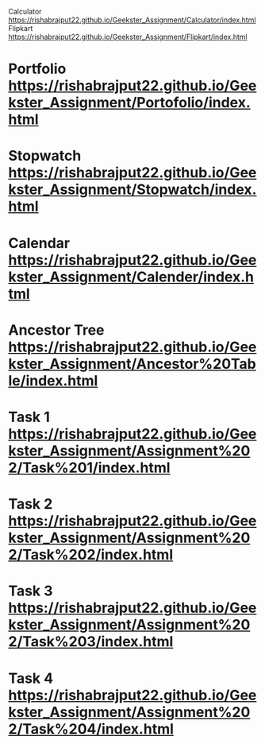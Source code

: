  Calculator https://rishabrajput22.github.io/Geekster_Assignment/Calculator/index.html
 Flipkart https://rishabrajput22.github.io/Geekster_Assignment/Flipkart/index.html
# Portfolio https://rishabrajput22.github.io/Geekster_Assignment/Portofolio/index.html
# Stopwatch https://rishabrajput22.github.io/Geekster_Assignment/Stopwatch/index.html
# Calendar https://rishabrajput22.github.io/Geekster_Assignment/Calender/index.html
# Ancestor Tree https://rishabrajput22.github.io/Geekster_Assignment/Ancestor%20Table/index.html
# Task 1 https://rishabrajput22.github.io/Geekster_Assignment/Assignment%202/Task%201/index.html
# Task 2 https://rishabrajput22.github.io/Geekster_Assignment/Assignment%202/Task%202/index.html
# Task 3 https://rishabrajput22.github.io/Geekster_Assignment/Assignment%202/Task%203/index.html
# Task 4 https://rishabrajput22.github.io/Geekster_Assignment/Assignment%202/Task%204/index.html
